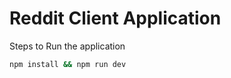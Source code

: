 # Reddit Client Application 


Steps to Run the application 
```bash
npm install && npm run dev
```
